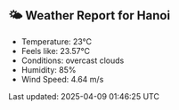 <!-- WEATHER-START -->
## 🌤 Weather Report for Hanoi

- Temperature: 23°C
- Feels like: 23.57°C
- Conditions: overcast clouds
- Humidity: 85%
- Wind Speed: 4.64 m/s

Last updated: 2025-04-09 01:46:25 UTC
<!-- WEATHER-END -->
